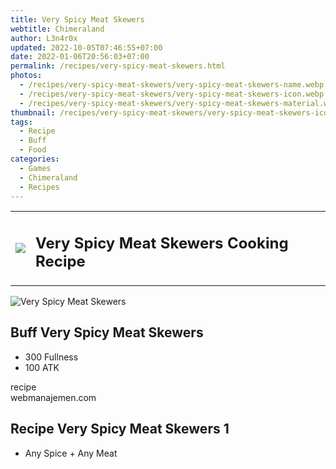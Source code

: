 ```yaml
---
title: Very Spicy Meat Skewers
webtitle: Chimeraland
author: L3n4r0x
updated: 2022-10-05T07:46:55+07:00
date: 2022-01-06T20:56:03+07:00
permalink: /recipes/very-spicy-meat-skewers.html
photos:
  - /recipes/very-spicy-meat-skewers/very-spicy-meat-skewers-name.webp
  - /recipes/very-spicy-meat-skewers/very-spicy-meat-skewers-icon.webp
  - /recipes/very-spicy-meat-skewers/very-spicy-meat-skewers-material.webp
thumbnail: /recipes/very-spicy-meat-skewers/very-spicy-meat-skewers-icon.webp
tags:
  - Recipe
  - Buff
  - Food
categories:
  - Games
  - Chimeraland
  - Recipes
---
```


<section id="bootstrap-wrapper"><link rel="stylesheet" href="https://cdn.statically.io/gh/dimaslanjaka/Web-Manajemen/40ac3225/css/bootstrap-4.5-wrapper.css"/><div class="row mb-2"><div class="col-md-12 mb-2"><table class="table" id="post-info"><tbody><tr><td><img class="d-inline-block me-2" src="/chimeraland/recipes/very-spicy-meat-skewers/very-spicy-meat-skewers-icon.webp" width="auto" height="auto"/></td><td><h1 class="fs-5">Very Spicy Meat Skewers Cooking Recipe</h1></td></tr></tbody></table></div></div><div class="card mb-2"><div class="row g-0"><div class="col-sm-4 position-relative mb-2"><img src="/chimeraland/recipes/very-spicy-meat-skewers/very-spicy-meat-skewers-material.webp" class="card-img fit-cover w-100 h-100" alt="Very Spicy Meat Skewers" data-fancybox="true"/></div><div class="col-sm-8 mb-2"><div class="card-body"><h2 class="card-title fs-5">Buff Very Spicy Meat Skewers</h2><div class="card-text"><ul><li>300 Fullness</li><li>100 ATK</li></ul></div><span class="badge rounded-pill bg-dark">recipe</span></div><div class="card-footer text-end text-muted">webmanajemen.com</div></div></div></div><div class="row mb-2"><div class="col-12 col-lg-6 recipe-item mb-2"><div class="card"><div class="card-body"><h2 class="card-title fs-5">Recipe Very Spicy Meat Skewers 1</h2><div class="card-text"><ul><li>Any Spice<span> + </span>Any Meat</li></ul></div></div></div></div></div></section>